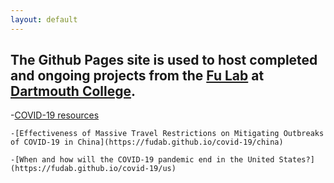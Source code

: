 ```yaml
---
layout: default
---
```


## The Github Pages site is used to host completed and ongoing projects from the [Fu Lab](https://www.dartmouth.edu/~fengfu/) at [Dartmouth College](https://home.dartmouth.edu/).

-[COVID-19 resources](https://fudab.github.io/covid-19)

    -[Effectiveness of Massive Travel Restrictions on Mitigating Outbreaks of COVID-19 in China](https://fudab.github.io/covid-19/china)
  
    -[When and how will the COVID-19 pandemic end in the United States?](https://fudab.github.io/covid-19/us)
